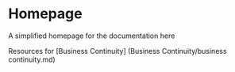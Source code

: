 # Homepage 
A simplified homepage for the documentation here 

Resources for [Business Continuity] (Business Continuity/business continuity.md)